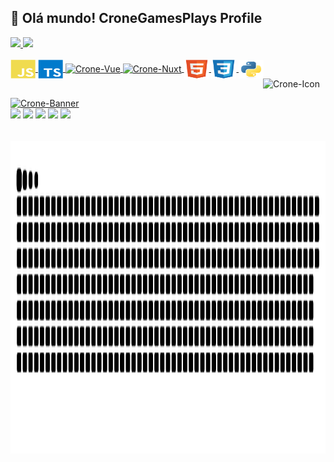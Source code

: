 ## 👋 Olá mundo! CroneGamesPlays Profile

<div>
  <a href="https://cronedevapp.netlify.app/">
    <img height="180em" src="https://github-readme-stats.vercel.app/api?username=cronegamesplays&show_icons=true&theme=tokyonight&locale=pt-br"/>
    <img height="180em" src="https://github-readme-stats.vercel.app/api/top-langs/?username=anuraghazra&layout=compact&theme=tokyonight&locale=pt-br"/>
</div>

<div style="display: inline_block"><br>
  <img align="center" alt="Crone-Js" height="30" width="40" src="https://raw.githubusercontent.com/devicons/devicon/master/icons/javascript/javascript-plain.svg">
  <img align="center" alt="Crone-Ts" height="30" width="40" src="https://raw.githubusercontent.com/devicons/devicon/master/icons/typescript/typescript-plain.svg">
  <img align="center" alt="Crone-Vue" height="30" width="40" src="https://cdn.jsdelivr.net/gh/devicons/devicon@latest/icons/vuejs/vuejs-original.svg">
  <img align="center" alt="Crone-Nuxt" height="30" width="40" src="https://cdn.jsdelivr.net/gh/devicons/devicon@latest/icons/nuxtjs/nuxtjs-original.svg">
  <img align="center" alt="Crone-HTML" height="30" width="40" src="https://raw.githubusercontent.com/devicons/devicon/master/icons/html5/html5-original.svg">
  <img align="center" alt="Crone-CSS" height="30" width="40" src="https://raw.githubusercontent.com/devicons/devicon/master/icons/css3/css3-original.svg">
  <img align="center" alt="Crone-Python" height="30" width="40" src="https://raw.githubusercontent.com/devicons/devicon/master/icons/python/python-original.svg">
  <img align="right" alt="Crone-Icon" height="100" width="100" src="https://github.com/cronegamesplays/cronegamesplays/assets/77684277/154eff6b-6d88-4a77-a63d-70fc5df85faa">
</div>

##
<div>
  <img align="center" alt="Crone-Banner" height="400" width="700" src="https://github.com/cronegamesplays/cronegamesplays/assets/77684277/5c7635d4-83ef-47aa-98c1-6d4e33cf897d">
</div>

<div> 
  <a href="https://www.youtube.com/channel/UCeicxKqx4gkBty8AoyjOgOg" target="_blank"><img src="https://img.shields.io/badge/YouTube-FF0000?style=for-the-badge&logo=youtube&logoColor=white" target="_blank"></a>
  <a href="https://www.instagram.com/_felipebragabest/" target="_blank"><img src="https://img.shields.io/badge/-Instagram-%23E4405F?style=for-the-badge&logo=instagram&logoColor=white" target="_blank"></a>
 	<a href="https://www.twitch.tv/cronegamesplays" target="_blank"><img src="https://img.shields.io/badge/Twitch-9146FF?style=for-the-badge&logo=twitch&logoColor=white" target="_blank"></a>
  <a href="https://discord.gg/wV2WamExr5" target="_blank"><img src="https://img.shields.io/badge/Discord-7289DA?style=for-the-badge&logo=discord&logoColor=white" target="_blank"></a> 
  <a href = "mailto:otakuzintv@gmail.com"><img src="https://img.shields.io/badge/-Gmail-%23333?style=for-the-badge&logo=gmail&logoColor=white" target="_blank"></a>

  <img align="center" alt="Snake Animation" height="500" width="800" src="https://raw.githubusercontent.com/cronegamesplays/cronegamesplays/output/github-contribution-grid-snake-dark.svg">
</div>
